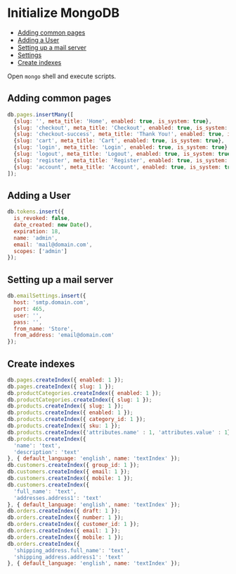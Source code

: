 # Initialize MongoDB

* [Adding common pages](#adding-common-pages)
* [Adding a User](#adding-a-user)
* [Setting up a mail server](#setting-up-a-mail-server)
* [Settings](#settings)
* [Create indexes](#create-indexes)

Open `mongo` shell and execute scripts.

## Adding common pages

```js
db.pages.insertMany([
  {slug: '', meta_title: 'Home', enabled: true, is_system: true},
  {slug: 'checkout', meta_title: 'Checkout', enabled: true, is_system: true},
  {slug: 'checkout-success', meta_title: 'Thank You!', enabled: true, is_system: true},
  {slug: 'cart', meta_title: 'Cart', enabled: true, is_system: true},
  {slug: 'login', meta_title: 'Login', enabled: true, is_system: true},
  {slug: 'logout', meta_title: 'Logout', enabled: true, is_system: true},
  {slug: 'register', meta_title: 'Register', enabled: true, is_system: true},
  {slug: 'account', meta_title: 'Account', enabled: true, is_system: true}
]);
```

## Adding a User

```js
db.tokens.insert({
  is_revoked: false,
  date_created: new Date(),
  expiration: 18,
  name: 'admin',
  email: 'mail@domain.com',
  scopes: ['admin']  
});
```

## Setting up a mail server

```js
db.emailSettings.insert({
  host: 'smtp.domain.com',
  port: 465,
  user: '',
  pass: '',
  from_name: 'Store',
  from_address: 'email@domain.com'
});
```

## Create indexes

```js
db.pages.createIndex({ enabled: 1 });
db.pages.createIndex({ slug: 1 });
db.productCategories.createIndex({ enabled: 1 });
db.productCategories.createIndex({ slug: 1 });
db.products.createIndex({ slug: 1 });
db.products.createIndex({ enabled: 1 });
db.products.createIndex({ category_id: 1 });
db.products.createIndex({ sku: 1 });
db.products.createIndex({'attributes.name' : 1, 'attributes.value' : 1});
db.products.createIndex({
  'name': 'text',
  'description': 'text'
}, { default_language: 'english', name: 'textIndex' });
db.customers.createIndex({ group_id: 1 });
db.customers.createIndex({ email: 1 });
db.customers.createIndex({ mobile: 1 });
db.customers.createIndex({
  'full_name': 'text',
  'addresses.address1': 'text'
}, { default_language: 'english', name: 'textIndex' });
db.orders.createIndex({ draft: 1 });
db.orders.createIndex({ number: 1 });
db.orders.createIndex({ customer_id: 1 });
db.orders.createIndex({ email: 1 });
db.orders.createIndex({ mobile: 1 });
db.orders.createIndex({
  'shipping_address.full_name': 'text',
  'shipping_address.address1': 'text'
}, { default_language: 'english', name: 'textIndex' });
```
